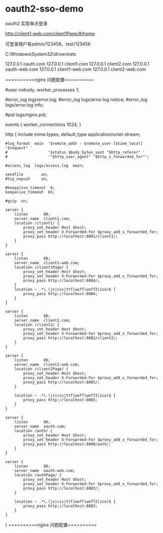 # oauth2-sso-demo
oauth2 实现单点登录


http://client1-web.com/client1Page/#/home

可登录用户有admin/123456，test/123456


C:\Windows\System32\drivers\etc

127.0.0.1	oauth.com
127.0.0.1	client1.com
127.0.0.1	client2.com
127.0.0.1	oauth-web.com
127.0.0.1	client1-web.com
127.0.0.1	client2-web.com

==========nginx 问题配置==========

#user  nobody;
worker_processes  1;

#error_log  logs/error.log;
#error_log  logs/error.log  notice;
#error_log  logs/error.log  info;

#pid        logs/nginx.pid;


events {
    worker_connections  1024;
}


http {
    include       mime.types;
    default_type  application/octet-stream;

    #log_format  main  '$remote_addr - $remote_user [$time_local] "$request" '
    #                  '$status $body_bytes_sent "$http_referer" '
    #                  '"$http_user_agent" "$http_x_forwarded_for"';

    #access_log  logs/access.log  main;

    sendfile        on;
    #tcp_nopush     on;

    #keepalive_timeout  0;
    keepalive_timeout  65;

    #gzip  on;

    server {
		listen       80;
		server_name  client1.com;
		location /client1/ {
			proxy_set_header Host $host;
			proxy_set_header X-Forwarded-For $proxy_add_x_forwarded_for;
			proxy_pass http://localhost:8081/client1/;
		}
    }
	
	server {
		listen       80;
		server_name  client1-web.com;
		location /client1Page/ {
			proxy_set_header Host $host;
			proxy_set_header X-Forwarded-For $proxy_add_x_forwarded_for;
			proxy_pass http://localhost:8084/;
		}
		location ~ .*\.(js|css|ttf|woff|woff2|ico)$ {
			proxy_pass http://localhost:8084;
		}
    }

    server {
		listen       80;
		server_name  client2.com;
		location /client2/ {
			proxy_set_header Host $host;
			proxy_set_header X-Forwarded-For $proxy_add_x_forwarded_for;
			proxy_pass http://localhost:8082/client2/;
		}
    }
	
    server {
		listen       80;
		server_name  client2-web.com;
		location /client2Page/ {
			proxy_set_header Host $host;
			proxy_set_header X-Forwarded-For $proxy_add_x_forwarded_for;
			proxy_pass http://localhost:8085/;
		}

		location ~ .*\.(js|css|ttf|woff|woff2|ico)$ {
			proxy_pass http://localhost:8085;
		}
    }

    server {
        listen       80;
        server_name  oauth.com;
		location /auth/ {
			proxy_set_header Host $host;
			proxy_set_header X-Forwarded-For $proxy_add_x_forwarded_for;
			proxy_pass http://localhost:8080/auth/;
		}
    }

    server {
        listen       80;
        server_name  oauth-web.com;
		location /authPage/ {
			proxy_set_header Host $host;
			proxy_set_header X-Forwarded-For $proxy_add_x_forwarded_for;
			proxy_pass http://localhost:8083/;
		}

		location ~ .*\.(js|css|ttf|woff|woff2|ico)$ {
			proxy_pass http://localhost:8083;
		}
    }

}
==========nginx 问题配置==========